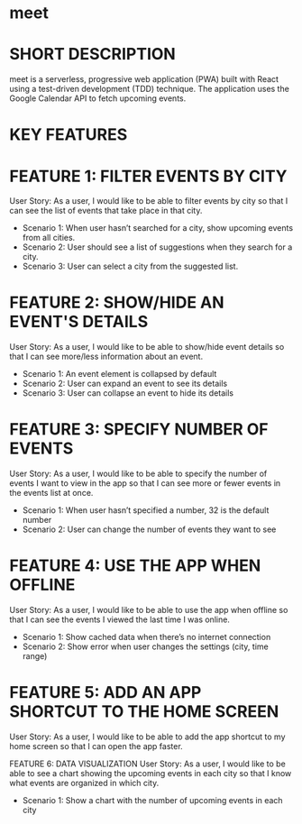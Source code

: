 
# meet
# SHORT DESCRIPTION
meet is a serverless, progressive web application (PWA) built with React using a test-driven development (TDD) technique. The application uses the Google Calendar API to fetch upcoming events.

# KEY FEATURES
# FEATURE 1: FILTER EVENTS BY CITY
User Story: As a user, I would like to be able to filter events by city so that I can see the list of events that take place in that city.

- Scenario 1: When user hasn’t searched for a city, show upcoming events from all cities.
- Scenario 2: User should see a list of suggestions when they search for a city.
- Scenario 3: User can select a city from the suggested list.

# FEATURE 2: SHOW/HIDE AN EVENT'S DETAILS
User Story: As a user, I would like to be able to show/hide event details so that I can see more/less information about an event.

- Scenario 1: An event element is collapsed by default
- Scenario 2: User can expand an event to see its details
- Scenario 3: User can collapse an event to hide its details

# FEATURE 3: SPECIFY NUMBER OF EVENTS
User Story: As a user, I would like to be able to specify the number of events I want to view in the app so that I can see more or fewer events in the events list at once.

- Scenario 1: When user hasn’t specified a number, 32 is the default number
- Scenario 2: User can change the number of events they want to see

# FEATURE 4: USE THE APP WHEN OFFLINE
User Story: As a user, I would like to be able to use the app when offline so that I can see the events I viewed the last time I was online.

- Scenario 1: Show cached data when there’s no internet connection
- Scenario 2: Show error when user changes the settings (city, time range)

# FEATURE 5: ADD AN APP SHORTCUT TO THE HOME SCREEN
User Story: As a user, I would like to be able to add the app shortcut to my home screen so that I can open the app faster.

FEATURE 6: DATA VISUALIZATION
User Story: As a user, I would like to be able to see a chart showing the upcoming events in each city so that I know what events are organized in which city.

- Scenario 1: Show a chart with the number of upcoming events in each city
